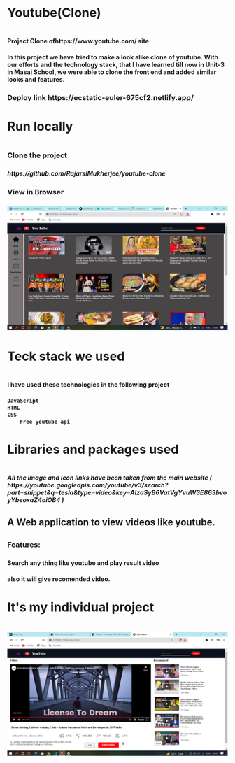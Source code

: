 <h1>Youtube(Clone)<h1>
<h4>Project Clone ofhttps://www.youtube.com/ site<h4>
<h4>In this project we have tried to make a look alike clone of youtube. With our efforts and the technology stack, that I have learned till now in Unit-3 in Masai School, we were able to clone the front end and added similar looks and features.<h4>
  
<h3>Deploy link https://ecstatic-euler-675cf2.netlify.app/ <h3>
	
<h1>Run locally<h1>
<h3>Clone the project<h3>
<h5>https://github.com/RajarsiMukherjee/youtube-clone<h5>
 
<h3>View in Browser<h3>
     <img src="https://raw.githubusercontent.com/Surajit-Dhar/Photos/main/Screenshot%20(103).png" alt="project pik">
	
<h1>Teck stack we used<h1>
<h4>I have used these technologies in the following project<h4>
 
	JavaScript
	HTML
	CSS
        Free youtube api
				 
						 
							
							
<h1>Libraries and packages used<h1>
	<h5>All the image and icon links have been taken from the main website ( https://youtube.googleapis.com/youtube/v3/search?part=snippet&q=tesla&type=video&key=AIzaSyB6VatVgYvuW3E863bvoyYbeoxaZ4oiOB4 )<h5>
    
<h2>A Web application to view videos like youtube. <h2>
<h3>Features:<h3>
  <h4>Search any thing like youtube and play result video<h4>
  <h4>also it will give recomended video.<h4>
		 
								
<h1>It's my individual project<h1>
	 <img src="https://raw.githubusercontent.com/Surajit-Dhar/Photos/main/Screenshot%20(100).png" alt="project pik">
